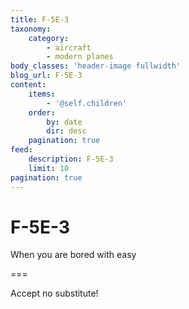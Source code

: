 ```yaml
---
title: F-5E-3
taxonomy:
    category:
        - aircraft
        - modern planes
body_classes: 'header-image fullwidth'
blog_url: F-5E-3
content:
    items:
        - '@self.children'
    order:
        by: date
        dir: desc
    pagination: true
feed:
    description: F-5E-3
    limit: 10
pagination: true
---
```


# F-5E-3
When you are bored with easy

===

Accept no substitute! 
